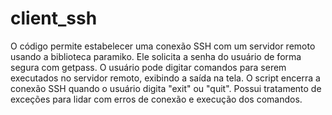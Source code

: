 # client_ssh

O código permite estabelecer uma conexão SSH com um servidor remoto usando a biblioteca paramiko. Ele solicita a senha do usuário de forma segura com getpass. O usuário pode digitar comandos para serem executados no servidor remoto, exibindo a saída na tela. O script encerra a conexão SSH quando o usuário digita "exit" ou "quit". Possui tratamento de exceções para lidar com erros de conexão e execução dos comandos.
